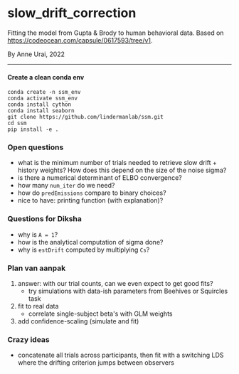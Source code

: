 # slow_drift_correction
Fitting the model from Gupta &amp; Brody to human behavioral data. Based on https://codeocean.com/capsule/0617593/tree/v1.

By Anne Urai, 2022

---

#### Create a clean conda env
```
conda create -n ssm_env
conda activate ssm_env
conda install cython
conda install seaborn
git clone https://github.com/lindermanlab/ssm.git
cd ssm
pip install -e .
```


### Open questions
- what is the minimum number of trials needed to retrieve slow drift + history weights? 
How does this depend on the size of the noise sigma?
- is there a numerical determinant of ELBO convergence?
- how many `num_iter` do we need?
- how do `predEmissions` compare to binary choices?
- nice to have: printing function (with explanation)?

### Questions for Diksha
- why is `A = 1`?
- how is the analytical computation of sigma done?
- why is `estDrift` computed by multiplying `Cs`?

### Plan van aanpak 
1. answer: with our trial counts, can we even expect to get good fits?
     - try simulations with data-ish parameters from Beehives or Squircles task
2. fit to real data
    - correlate single-subject beta's with GLM weights
3. add confidence-scaling (simulate and fit)
     
### Crazy ideas
- concatenate all trials across participants, then fit with a switching LDS where the drifting criterion jumps between observers

